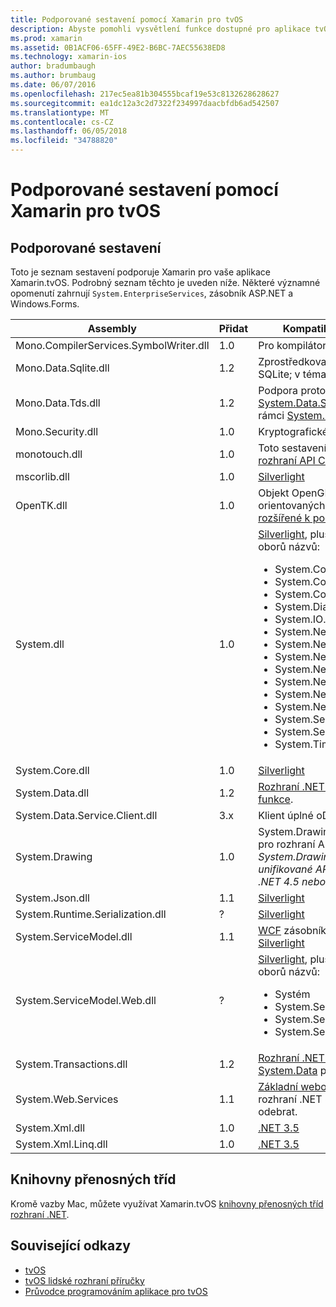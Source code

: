 ```yaml
---
title: Podporované sestavení pomocí Xamarin pro tvOS
description: Abyste pomohli vysvětlení funkce dostupné pro aplikace tvOS, tento dokument obsahuje seznam sestavení podporuje Xamarin pro tvOS vývoj.
ms.prod: xamarin
ms.assetid: 0B1ACF06-65FF-49E2-B6BC-7AEC55638ED8
ms.technology: xamarin-ios
author: bradumbaugh
ms.author: brumbaug
ms.date: 06/07/2016
ms.openlocfilehash: 217ec5ea81b304555bcaf19e53c8132628628627
ms.sourcegitcommit: ea1dc12a3c2d7322f234997daacbfdb6ad542507
ms.translationtype: MT
ms.contentlocale: cs-CZ
ms.lasthandoff: 06/05/2018
ms.locfileid: "34788820"
---
```

# <a name="assemblies-supported-by-xamarin-for-tvos"></a>Podporované sestavení pomocí Xamarin pro tvOS

## <a name="supported-assemblies"></a>Podporované sestavení

Toto je seznam sestavení podporuje Xamarin pro vaše aplikace Xamarin.tvOS. Podrobný seznam těchto je uveden níže.  Některé významné opomenutí zahrnují `System.EnterpriseServices`, zásobník ASP.NET a Windows.Forms.

|Assembly|Přidat|Kompatibilita rozhraní API|
|---|---|---|
|Mono.CompilerServices.SymbolWriter.dll|1.0|Pro kompilátoru zapisovače.|
|Mono.Data.Sqlite.dll|1.2|Zprostředkovatel ADO.NET pro SQLite; v tématu [omezení](~/ios/data-cloud/system.data.md).|
|Mono.Data.Tds.dll|1.2|Podpora protokolu TDS; použít pro [System.Data.SqlClient](https://developer.xamarin.com/api/namespace/System.Data.SqlClient/) podporovat v rámci [System.Data](~/ios/data-cloud/system.data.md).|
|Mono.Security.dll|1.0|Kryptografické rozhraní API.|
|monotouch.dll|1.0|Toto sestavení obsahuje [C# vazbu na rozhraní API CocoaTouch](https://developer.xamarin.com/api/root/ios-unified/).|
|mscorlib.dll|1.0|[Silverlight](http://msdn.microsoft.com/library/cc838194(VS.95).aspx)|
|OpenTK.dll|1.0|Objekt OpenGL/OpenAL orientovaných na rozhraní API, [rozšířené k podpoře zařízení iPhone](https://developer.xamarin.com/api/namespace/OpenGLES/).|
|System.dll|1.0|[Silverlight](http://msdn.microsoft.com/library/cc838194(VS.95).aspx), plus typů z následujících oborů názvů: <ul><li>System.Collections.Specialized</li> <li>System.ComponentModel</li> <li>System.ComponentModel.Design</li> <li>System.Diagnostics</li> <li>System.IO.Compression</li> <li>System.Net</li> <li>System.Net.Cache</li> <li>System.Net.Mail</li> <li>System.Net.Mime</li> <li>System.Net.NetworkInformation</li> <li>System.Net.Security</li> <li>System.Net.Sockets</li> <li>System.Security.Authentication</li> <li>System.Security.Cryptography</li> <li>System.Timers</li></ul>|
|System.Core.dll|1.0|[Silverlight](http://msdn.microsoft.com/library/cc838194(VS.95).aspx)|
|System.Data.dll|1.2|[Rozhraní .NET 3.5](http://msdn.microsoft.com/library/ms229335.aspx), [odebrané některé funkce](~/ios/data-cloud/system.data.md).|
|System.Data.Service.Client.dll|3.x|Klient úplné oData.|
|System.Drawing|1.0|System.Drawing API - Classic pouze pro rozhraní API.<br />_System.Drawing nepodporuje unifikované API pro Xamarin.Mac .NET 4.5 nebo mobilní architektury._|
|System.Json.dll|1.1|[Silverlight](http://msdn.microsoft.com/library/cc838194(VS.95).aspx)|
|System.Runtime.Serialization.dll|?|[Silverlight](http://msdn.microsoft.com/library/cc838194(VS.95).aspx)|
|System.ServiceModel.dll|1.1|[WCF](http://docs.xamarin.com/guides/cross-platform/application_fundamentals/introduction_to_web_services) zásobníku jako součástí [Silverlight](http://msdn.microsoft.com/library/cc838194(VS.95).aspx)|
|System.ServiceModel.Web.dll|?|[Silverlight](http://msdn.microsoft.com/library/cc838194(VS.95).aspx), plus typů z následujících oborů názvů: <ul><li>Systém</li><li>System.ServiceModel.Channels</li><li>System.ServiceModel.Description</li><li>System.ServiceModel.Web</li></ul>|
|System.Transactions.dll|1.2|[Rozhraní .NET 3.5](http://msdn.microsoft.com/library/ms229335.aspx); součástí [System.Data](https://docs.microsoft.com/xamarin/ios/data-cloud/system.data) podporovat.|
|System.Web.Services|1.1|[Základní webové služby](http://docs.xamarin.com/guides/cross-platform/application_fundamentals/introduction_to_web_services) z profilu rozhraní .NET 3.5, s funkcí serveru odebrat.|
|System.Xml.dll|1.0|[.NET 3.5](http://msdn.microsoft.com/library/ms229335.aspx)|
|System.Xml.Linq.dll|1.0|[.NET 3.5](http://msdn.microsoft.com/library/ms229335.aspx)|

<a name="Summary" />

## <a name="portable-class-libraries"></a>Knihovny přenosných tříd

Kromě vazby Mac, můžete využívat Xamarin.tvOS [knihovny přenosných tříd rozhraní .NET](~/cross-platform/app-fundamentals/pcl.md).

## <a name="related-links"></a>Související odkazy

- [tvOS](https://developer.apple.com/tvos/)
- [tvOS lidské rozhraní příručky](https://developer.apple.com/tvos/human-interface-guidelines/)
- [Průvodce programováním aplikace pro tvOS](https://developer.apple.com/library/prerelease/tvos/documentation/General/Conceptual/AppleTV_PG/)
